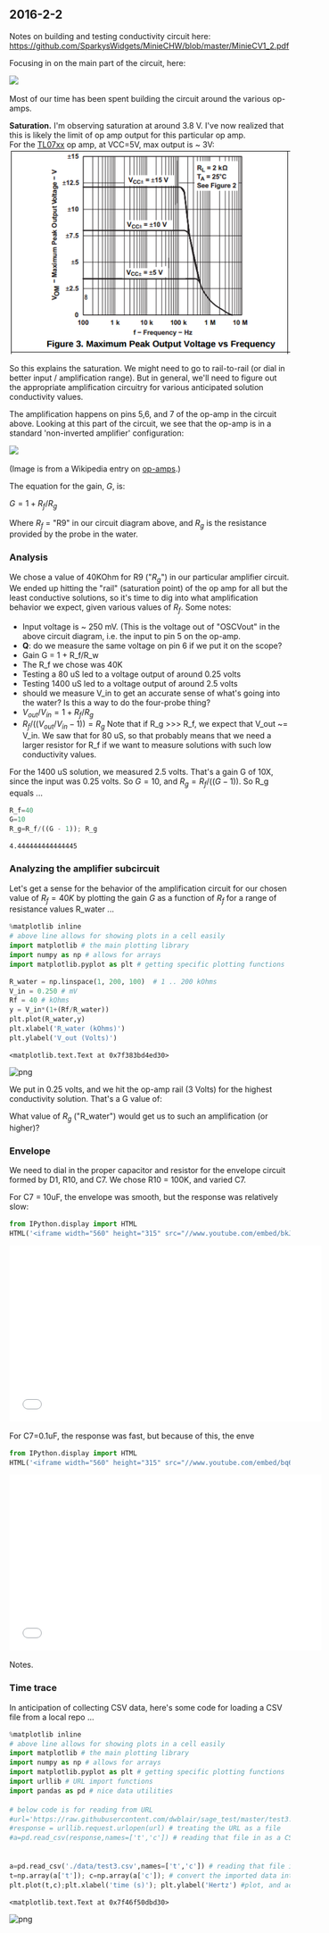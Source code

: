 
## 2016-2-2

Notes on building and testing conductivity circuit here: https://github.com/SparkysWidgets/MinieCHW/blob/master/MinieCV1_2.pdf


Focusing in on the main part of the circuit, here:

<img src="https://raw.githubusercontent.com/p-v-o-s/conductivity-research/master/images/op-amp.png">

Most of our time has been spent building the circuit around the various op-amps.

**Saturation.**  I'm observing saturation at around 3.8 V.  I've now realized that this is likely the limit of op amp output for this particular op amp.  
For the <a href="http://www.ti.com/lit/ds/symlink/tl072.pdf">TL07xx</a> op amp, at VCC=5V, max output is ~ 3V: <img src="https://raw.githubusercontent.com/OpenWaterProject/conductivity-research/master/images/TL07MaxPeakOutput.png">

So this explains the saturation.  We might need to go to rail-to-rail (or dial in better input / amplification range).  But in general, we'll need to figure out the appropriate amplification circuitry for various anticipated solution conductivity values. 

The amplification happens on pins 5,6, and 7 of the op-amp in the circuit above.  Looking at this part of the circuit, we see that the op-amp is in a standard 'non-inverted amplifier' configuration:

<img src="https://upload.wikimedia.org/wikipedia/commons/6/66/Operational_amplifier_noninverting.svg">

(Image is from a Wikipedia entry on [op-amps](https://en.wikipedia.org/wiki/Operational_amplifier).)

The equation for the gain, $G$, is:

$G = 1 + R_f/R_g$

Where $R_f$ = "R9" in our circuit diagram above, and $R_g$ is the resistance provided by the probe in the water.  



### Analysis
We chose a value of 40KOhm for R9 ("$R_g$") in our particular amplifier circuit.  We ended up hitting the "rail" (saturation point) of the op amp for all but the least conductive solutions, so it's time to dig into what amplification behavior we expect, given various values of $R_f$. Some notes:

- Input voltage is ~ 250 mV.  (This is the voltage out of "OSCVout" in the above circuit diagram, i.e. the input to pin 5 on the op-amp.  
- **Q**: do we measure the same voltage on pin 6 if we put it on the scope?
- Gain G = 1 + R_f/R_w
- The R_f we chose was 40K
- Testing a 80 uS led to a voltage output of around 0.25 volts
- Testing 1400 uS led to a voltage output of around 2.5 volts
- should we measure V_in to get an accurate sense of what's going into the water? Is this a way to do the four-probe thing?
- $V_{out} / V_{in} = 1+R_f/R_g$
- $R_f/((V_{out} / V_{in} - 1)) = R_g$
Note that if R_g >>> R_f, we expect that V_out ~= V_in.  We saw that for 80 uS, so that probably means that we need a larger resistor for R_f if we want to measure solutions with such low conductivity values. 

For the 1400 uS solution, we measured 2.5 volts.  That's a gain G of 10X, since the input was 0.25 volts.
So $G=10$, and $R_g=R_f/((G - 1))$.  So R_g equals ...


```python
R_f=40
G=10
R_g=R_f/((G - 1)); R_g
```




    4.444444444444445



### Analyzing the amplifier subcircuit

Let's get a sense for the behavior of the amplification circuit for our chosen value of $R_f = 40K$ by plotting the gain $G$ as a function of $R_f$ for a range of resistance values R_water ...


```python
%matplotlib inline 
# above line allows for showing plots in a cell easily
import matplotlib # the main plotting library
import numpy as np # allows for arrays
import matplotlib.pyplot as plt # getting specific plotting functions
```


```python
R_water = np.linspace(1, 200, 100)  # 1 .. 200 kOhms
V_in = 0.250 # mV
Rf = 40 # kOhms
y = V_in*(1+(Rf/R_water))
plt.plot(R_water,y)
plt.xlabel('R_water (kOhms)')
plt.ylabel('V_out (Volts)')
```




    <matplotlib.text.Text at 0x7f383bd4ed30>




![png](output_5_1.png)


We put in 0.25 volts, and we hit the op-amp rail (3 Volts) for the highest conductivity solution.  That's a G value of:

What value of $R_g$ ("R_water") would get us to such an amplification (or higher)?

### Envelope

We need to dial in the proper capacitor and resistor for the envelope circuit formed by D1, R10, and C7.  We chose R10 = 100K, and varied C7.

For C7 = 10uF, the envelope was smooth, but the response was relatively slow:


```python
from IPython.display import HTML 
HTML('<iframe width="560" height="315" src="//www.youtube.com/embed/bkJ653KVroY?rel=0&amp;showinfo=0" frameborder="0" allowfullscreen></iframe>')

```




<iframe width="560" height="315" src="//www.youtube.com/embed/bkJ653KVroY?rel=0&amp;showinfo=0" frameborder="0" allowfullscreen></iframe>



For C7=0.1uF, the response was fast, but because of this, the enve


```python
from IPython.display import HTML 
HTML('<iframe width="560" height="315" src="//www.youtube.com/embed/bq6PUedEDyg?rel=0&amp;showinfo=0" rel="0" frameborder="0" allowfullscreen></iframe>')

```




<iframe width="560" height="315" src="//www.youtube.com/embed/bq6PUedEDyg?rel=0&amp;showinfo=0" rel="0" frameborder="0" allowfullscreen></iframe>



Notes. 

### Time trace

In anticipation of collecting CSV data, here's some code for loading a CSV file from a local repo ...


```python
%matplotlib inline 
# above line allows for showing plots in a cell easily
import matplotlib # the main plotting library
import numpy as np # allows for arrays
import matplotlib.pyplot as plt # getting specific plotting functions
import urllib # URL import functions
import pandas as pd # nice data utilities

# below code is for reading from URL
#url='https://raw.githubusercontent.com/dwblair/sage_test/master/test3.csv' # the url for the CSV
#response = urllib.request.urlopen(url) # treating the URL as a file
#a=pd.read_csv(response,names=['t','c']) # reading that file in as a CSV


a=pd.read_csv('./data/test3.csv',names=['t','c']) # reading that file in as a CSV
t=np.array(a['t']); c=np.array(a['c']); # convert the imported data into arrays
plt.plot(t,c);plt.xlabel('time (s)'); plt.ylabel('Hertz') #plot, and add x and y labels
```




    <matplotlib.text.Text at 0x7f46f50dbd30>




![png](output_13_1.png)



```python

```
